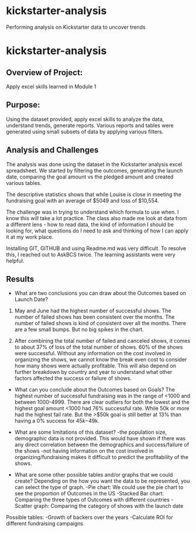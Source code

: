  # kickstarter-analysis
Performing analysis on Kickstarter data to uncover trends
# kickstarter-analysis

## **Overview of Project:**
Apply excel skills learned in Module 1


## Purpose:
Using the dataset provided, apply excel skills to analyze the data, understand trends, generate reports. Various reports and tables were generated using small subsets of data by applying various filters.

## Analysis and Challenges
The analysis was done using the dataset in the Kickstarter analysis excel spreadsheet. We started by filtering the outcomes, generating the launch date, comparing the goal amount vs the pledged amount and created various tables. 

The descriptive statistics shows that while Louise is close in meeting the fundraising goal with an average of $5049 and loss of $10,554. 

The challenge was in trying to understand which formula to use when. I know this will take a lot practice. The class also made me look at data from a different lens - how to read data, the kind of information I should be looking for, what questions do I need to ask and thinking of how I can apply it at my work place.  

Installing GIT, GITHUB and using Readme.md was very difficult. To resolve this, I reached out to AskBCS twice. The learning assistants were very helpful. 

## Results

- What are two conclusions you can draw about the Outcomes based on Launch Date?
1. May and June had the highest number of successful shows. The number of failed shows has been consistent over the months. The number of failed shows is kind of consistent over all the months. There are a few small bumps. But no big spikes in the chart.

2. After combining the total number of failed and canceled shows, it comes to about  37% of loss of the total number of shows. 
60% of the shows were successful. Without any information on the cost involved in organizing the shows, we cannot know the break even cost to consider how many shows were actually profitable. This will also depend on further breakdown by country and year to understand what other factors affected the success or failure of shows.    
 
- What can you conclude about the Outcomes based on Goals?
The highest number of successful fundraising was in the range of <1000 and between 1000-4999. There are clear outliers for both the lowest and the highest goal amount <1000 had 76% successful rate. While 50k or more had the highest fail rate. But the >$50k goal is still better at 13% than having a 0% success for $45k-$49k. 

- What are some limitations of this dataset?
-the population size, demographic data is not provided. This would have shown if there was any direct correlation between the demographics and success/failure of the shows
-not having information on the cost involved in organizing/fundraising makes it difficult to predict the profitability of the shows. 


- What are some other possible tables and/or graphs that we could create?
Depending on the how you want the data to be represented, you can select the type of graph. 
-Pie chart: We could use the pie chart to see the proportion of Outcomes in the US
-Stacked Bar chart: Comparing the three types of Outcomes with different countries
-Scatter graph: Comparing the category of shows with the launch date

Possible tables:
-Growth of backers over the years
-Calculate ROI for different fundraising campaigns






